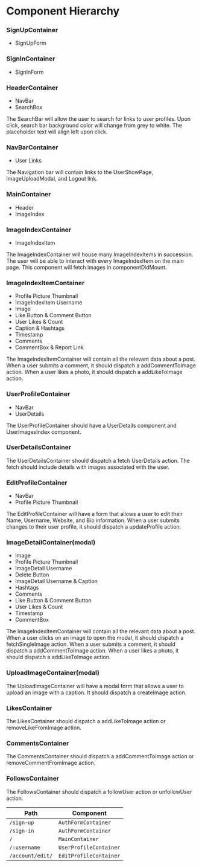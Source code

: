 # Component Hierarchy

### SignUpContainer
- SignUpForm

### SignInContainer
- SignInForm

### HeaderContainer
- NavBar
- SearchBox

The SearchBar will allow the user to search for links to user profiles. Upon click, search bar background color will change from grey to white. The placeholder text will align left upon click.

### NavBarContainer
- User Links

The Navigation bar will contain links to the UserShowPage, ImageUploadModal,
and Logout link.

### MainContainer
- Header
- ImageIndex

### ImageIndexContainer
- ImageIndexItem

The ImageIndexContainer will house many ImageIndexItems in succession. The user will be able to interact with every ImageIndexItem on the main page. This component will fetch images in componentDidMount.

### ImageIndexItemContainer
- Profile Picture Thumbnail
- ImageIndexItem Username
- Image
- Like Button & Comment Button
- User Likes & Count
- Caption & Hashtags
- Timestamp
- Comments
- CommentBox & Report Link

The ImageIndexItemContainer will contain all the relevant data about a post. When a user submits a comment, it should dispatch a addCommentToImage action.
When a user likes a photo, it should dispatch a addLikeToImage action.

### UserProfileContainer
- NavBar
- UserDetails

The UserProfileContainer should have a UserDetails component and UserImagesIndex component.

### UserDetailsContainer
The UserDetailsContainer should dispatch a fetch UserDetails action. The fetch should include details with images associated with the user.

### EditProfileContainer
- NavBar
- Profile Picture Thumbnail

The EditProfileContainer will have a form that allows a user to edit their Name, Username, Website, and Bio information. When a user submits changes to their user profile, it should dispatch a updateProfile action.

### ImageDetailContainer(modal)
- Image
- Profile Picture Thumbnail
- ImageDetail Username
- Delete Button
- ImageDetail Username & Caption
- Hashtags
- Comments
- Like Button & Comment Button
- User Likes & Count
- Timestamp
- CommentBox

The ImageIndexItemContainer will contain all the relevant data about a post.
When a user clicks on an image to open the modal, it should dispatch a fetchSingleImage action. When a user submits a comment, it should dispatch a addCommentToImage action. When a user likes a photo, it should dispatch a addLikeToImage action.

### UploadImageContainer(modal)
The UploadImageContainer will have a modal form that allows a user to upload an image with a caption. It should dispatch a createImage action.

### LikesContainer
The LikesContainer should dispatch a addLikeToImage action or removeLikeFromImage action.

### CommentsContainer
The CommentsContainer should dispatch a addCommentToImage action or removeCommentFromImage action.

### FollowsContainer
The FollowsContainer should dispatch a followUser action or unfollowUser action.

| Path	           | Component              |
-------------------|------------------------|
| `/sign-up`       | `AuthFormContainer`    |
| `/sign-in`       | `AuthFormContainer`    |
| `/`	             | `MainContainer`        |
| `/:username`     | `UserProfileContainer` |
| `/account/edit/` | `EditProfileContainer` |
